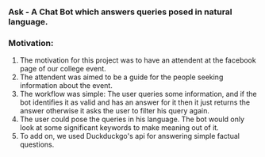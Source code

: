 ### Ask - A Chat Bot which answers queries posed in natural language.

### Motivation:

1. The motivation for this project was to have an attendent at the facebook page of our college event.
2. The attendent was aimed to be a guide for the people seeking information about the event.
3. The workflow was simple: The user queries some information, and if the bot identifies it as valid and has an answer for it then it just returns the answer otherwise it asks the user to filter his query again.
4. The user could pose the queries in his language. The bot would only look at some significant keywords to make meaning out of it.
5. To add on, we used Duckduckgo's api for answering simple factual questions.    
    
